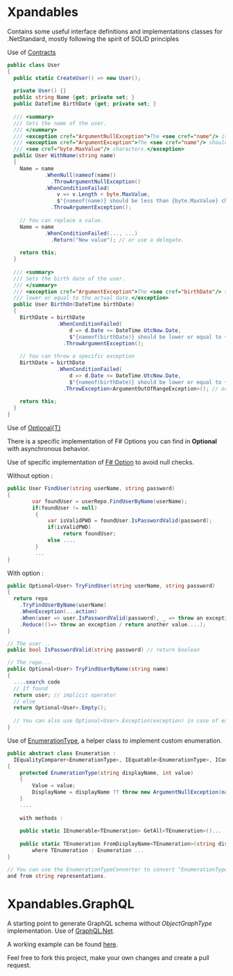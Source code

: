 # Xpandables
Contains some useful interface definitions and implementations classes for .NetStandard, mostly following the spirit of SOLID principles

Use of [Contracts](https://github.com/Francescolis/Xpandables/tree/master/Xpandables.Standards/Contracts)

```C#
public class User
{
  public static CreateUser() => new User();
  
  private User() {}
  public string Name {get; private set; }
  public DateTime BirthDate {get; private set; }
  
  /// <summary>
  /// Sets the name of the user.
  /// </summary>
  /// <exception cref="ArgumentNullException">The <see cref="name"/> is null.</exception>
  /// <exception cref="ArgumentException">The <see cref="name"/> should be less than 
  /// <see cref="byte.MaxValue"/> characters.</exception>
  public User WithName(string name)
  {
    Name = name
            .WhenNull(nameof(name))
              .ThrowArgumentNullException()
            .WhenConditionFailed(
                v => v.Length < byte.MaxValue,
                $"{nameof(name)} should be less than {byte.MaxValue} characters")
              .ThrowArgumentException();
    
    // You can replace a value.
    Name = name
            .WhenConditionFailed(..., ...)
              .Return("New value"); // or use a delegate.
              
    return this;
  }
  
  /// <summary>
  /// Sets the birth date of the user.
  /// </summary>
  /// <exception cref="ArgumentException">The <see cref="birthDate"/> should be 
  /// lower or equal to the actual date.</exception>
  public User BirthOn(DateTime birthDate)
  {
    BirthDate = birthDate
                .WhenConditionFailed(
                    d => d.Date <= DateTime.UtcNow.Date,
                    $"{nameof(birthDate)} should be lower or equal to {DateTime.UtcNow.Date}.")
                  .ThrowArgumentException();
    
    // You can throw a specific exception
    BirthDate = birthDate
                .WhenConditionFailed(
                    d => d.Date <= DateTime.UtcNow.Date,
                    $"{nameof(birthDate)} should be lower or equal to {DateTime.UtcNow.Date}.")
                  .ThrowException<ArgumentOutOfRangeException>(); // or use a delegate.
    
    return this;
  }  
}

```
Use of [Optional{T}](https://github.com/Francescolis/Xpandables/tree/master/Xpandables.Standards/Optionals)

There is a specific implementation of F# Options you can find in **Optional<T>** with asynchronous behavior.

Use of specific implementation of [F# Option](https://docs.microsoft.com/fr-fr/dotnet/fsharp/language-reference/options) to avoid null checks.

Without option :

```C#
public User FindUser(string userName, string password)
{
        var foundUser = userRepo.FindUserByName(userName);
        if(foundUser != null)
         {
             var isValidPWD = foundUser.IsPasswordValid(password);
             if(isValidPWD)
                  return foundUser;
             else ....
         }
         ...
}
```
With option :

```C#
public Optional<User> TryFindUser(string userName, string password)
{
  return repo
    .TryFindUserByName(userName)
    .WhenException(...action)
    .When(user => user.IsPasswordValid(password), _ => throw an exception for example...)
    .Reduce(()=> throw an exception / return another value....);
}

// The user...
public bool IsPasswordValid(string password) // return boolean

// The repo...
public Optional<User> TryFindUserByName(string name)
{
  ....search code
  // If found
  return user; // implicit operator
  // else
  return Optional<User>.Empty();
  
  // You can also use Optional<User>.Exception(exception) in case of exception.
}

```

Use of [EnumerationType](https://github.com/Francescolis/Xpandables/tree/master/Xpandables.Standards/Enumerations),
a helper class to implement custom enumeration.

```C#
public abstract class Enumeration :
  IEqualityComparer<EnumerationType>, IEquatable<EnumerationType>, IComparable<EnumerationType>
{
    protected EnumerationType(string displayName, int value)
    {
        Value = value;
        DisplayName = displayName ?? throw new ArgumentNullException(nameof(displayName));
    }
    ....
    
    with methods :
    
    public static IEnumerable<TEnumeration> GetAll<TEnumeration>()...
    
    public static TEnumeration FromDisplayName<TEnumeration>(string displayName)
        where TEnumeration : Enumeration ...        
}

// You can use the EnumerationTypeConverter to convert "EnumerationType" objects to
and from string representations.

```

# Xpandables.GraphQL

A starting point to generate GraphQL schema without *ObjectGraphType* implementation.
Use of [GraphQL.Net](https://github.com/graphql-dotnet/graphql-dotnet).

A working example can be found
[here](https://github.com/Francescolis/Xpandables/tree/master/Xpandables.GraphQL.Api).

Feel free to fork this project, make your own changes and create a pull request.
